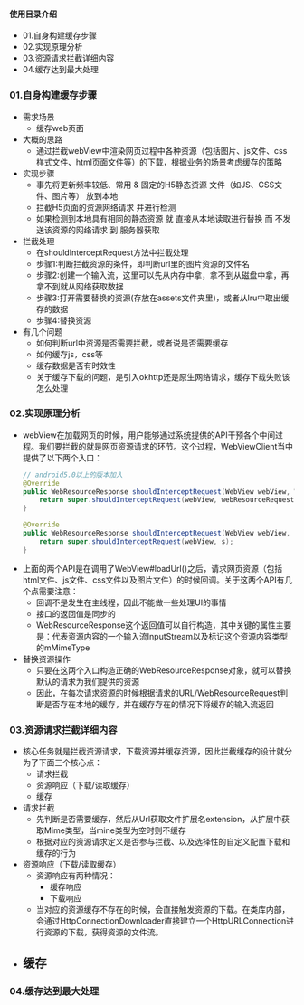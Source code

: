 #### 使用目录介绍
- 01.自身构建缓存步骤
- 02.实现原理分析
- 03.资源请求拦截详细内容
- 04.缓存达到最大处理


### 01.自身构建缓存步骤
- 需求场景
    - 缓存web页面
- 大概的思路
    - 通过拦截webView中渲染网页过程中各种资源（包括图片、js文件、css样式文件、html页面文件等）的下载，根据业务的场景考虑缓存的策略
- 实现步骤
    - 事先将更新频率较低、常用 & 固定的H5静态资源 文件（如JS、CSS文件、图片等） 放到本地
    - 拦截H5页面的资源网络请求 并进行检测
    - 如果检测到本地具有相同的静态资源 就 直接从本地读取进行替换 而 不发送该资源的网络请求 到 服务器获取
- 拦截处理
    - 在shouldInterceptRequest方法中拦截处理
    - 步骤1:判断拦截资源的条件，即判断url里的图片资源的文件名
    - 步骤2:创建一个输入流，这里可以先从内存中拿，拿不到从磁盘中拿，再拿不到就从网络获取数据
    - 步骤3:打开需要替换的资源(存放在assets文件夹里)，或者从lru中取出缓存的数据
    - 步骤4:替换资源
- 有几个问题
    - 如何判断url中资源是否需要拦截，或者说是否需要缓存
    - 如何缓存js，css等
    - 缓存数据是否有时效性
    - 关于缓存下载的问题，是引入okhttp还是原生网络请求，缓存下载失败该怎么处理



### 02.实现原理分析
- webView在加载网页的时候，用户能够通过系统提供的API干预各个中间过程。我们要拦截的就是网页资源请求的环节。这个过程，WebViewClient当中提供了以下两个入口：
    ```java
    // android5.0以上的版本加入
    @Override
    public WebResourceResponse shouldInterceptRequest(WebView webView, WebResourceRequest webResourceRequest) {
        return super.shouldInterceptRequest(webView, webResourceRequest);
    }

    @Override
    public WebResourceResponse shouldInterceptRequest(WebView webView, String s) {
        return super.shouldInterceptRequest(webView, s);
    }
    ```
- 上面的两个API是在调用了WebView#loadUrl()之后，请求网页资源（包括html文件、js文件、css文件以及图片文件）的时候回调。关于这两个API有几个点需要注意：
    - 回调不是发生在主线程，因此不能做一些处理UI的事情
    - 接口的返回值是同步的
    - WebResourceResponse这个返回值可以自行构造，其中关键的属性主要是：代表资源内容的一个输入流InputStream以及标记这个资源内容类型的mMimeType
- 替换资源操作
    - 只要在这两个入口构造正确的WebResourceResponse对象，就可以替换默认的请求为我们提供的资源
    - 因此，在每次请求资源的时候根据请求的URL/WebResourceRequest判断是否存在本地的缓存，并在缓存存在的情况下将缓存的输入流返回



### 03.资源请求拦截详细内容
- 核心任务就是拦截资源请求，下载资源并缓存资源，因此拦截缓存的设计就分为了下面三个核心点：
    - 请求拦截
    - 资源响应（下载/读取缓存）
    - 缓存
- 请求拦截
    - 先判断是否需要缓存，然后从Url获取文件扩展名extension，从扩展中获取Mime类型，当mine类型为空时则不缓存
    - 根据对应的资源请求定义是否参与拦截、以及选择性的自定义配置下载和缓存的行为
- 资源响应（下载/读取缓存）
    - 资源响应有两种情况：
        - 缓存响应
        - 下载响应
    - 当对应的资源缓存不存在的时候，会直接触发资源的下载。在类库内部，会通过HttpConnectionDownloader直接建立一个HttpURLConnection进行资源的下载，获得资源的文件流。
- 缓存
    -



### 04.缓存达到最大处理













